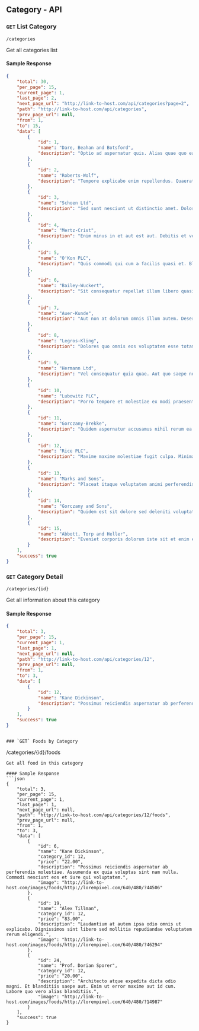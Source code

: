 ## Category - API

### `GET` List Category
```
/categories
```
Get all categories list

#### Sample Response
```json
{
    "total": 30,
    "per_page": 15,
    "current_page": 1,
    "last_page": 2,
    "next_page_url": "http://link-to-host.com/api/categories?page=2",
    "path": "http://link-to-host.com/api/categories",
    "prev_page_url": null,
    "from": 1,
    "to": 15,
    "data": [
        {
            "id": 1,
            "name": "Dare, Beahan and Botsford",
            "description": "Optio ad aspernatur quis. Alias quae quo ea est. Dolores laudantium tempore fugiat odio placeat."
        },
        {
            "id": 2,
            "name": "Roberts-Wolf",
            "description": "Tempore explicabo enim repellendus. Quaerat velit delectus quam explicabo aut et. Perferendis molestiae suscipit explicabo est eum mollitia voluptate. Eum beatae non aut et sunt quisquam."
        },
        {
            "id": 3,
            "name": "Schoen Ltd",
            "description": "Sed sunt nesciunt ut distinctio amet. Dolorem et omnis iure aliquid molestiae. Dolorum officiis pariatur dolores exercitationem nemo in numquam. Quasi sed quia aut enim."
        },
        {
            "id": 4,
            "name": "Mertz-Crist",
            "description": "Enim minus in et aut est aut. Debitis et voluptatem ut id dolores possimus. Fugit labore id cumque. Provident accusamus soluta accusantium eum occaecati."
        },
        {
            "id": 5,
            "name": "O'Kon PLC",
            "description": "Quis commodi qui cum a facilis quasi et. Blanditiis eum quam consequatur in exercitationem. Quis a quibusdam accusantium veniam. Ut qui voluptas velit aut harum."
        },
        {
            "id": 6,
            "name": "Bailey-Wuckert",
            "description": "Sit consequatur repellat illum libero quasi sint laudantium. Doloribus ut voluptatem amet est laudantium occaecati. Sunt maiores officia dolorem aut sit est accusantium."
        },
        {
            "id": 7,
            "name": "Auer-Kunde",
            "description": "Aut non at dolorum omnis illum autem. Deserunt esse accusantium dolorem neque. Voluptatum distinctio atque voluptas asperiores nihil molestiae recusandae. Eum omnis incidunt maiores et dolor sint. Nostrum provident dolor quaerat porro nemo nobis."
        },
        {
            "id": 8,
            "name": "Legros-Kling",
            "description": "Dolores quo omnis eos voluptatem esse totam. Fuga quia voluptas aut possimus quidem aliquam. Sed doloremque et et enim. Aspernatur numquam enim nihil ipsum dolor."
        },
        {
            "id": 9,
            "name": "Hermann Ltd",
            "description": "Vel consequatur quia quae. Aut quo saepe non. Sint distinctio ipsa voluptas earum exercitationem nemo voluptas eos."
        },
        {
            "id": 10,
            "name": "Lubowitz PLC",
            "description": "Porro tempore et molestiae ex modi praesentium non. Quia tempora magnam est eveniet dolorum."
        },
        {
            "id": 11,
            "name": "Gorczany-Brekke",
            "description": "Quidem aspernatur accusamus nihil rerum ea consequatur molestiae molestiae. Porro nostrum ab velit nihil. Voluptatem quasi laudantium libero rem voluptatibus. Ea quidem quidem dicta eius molestiae sit. Quia aut quia quo fugiat voluptas et voluptatum."
        },
        {
            "id": 12,
            "name": "Rice PLC",
            "description": "Maxime maxime molestiae fugit culpa. Minima vel dolor sed voluptatum aut dignissimos est. Qui eos expedita quia accusantium."
        },
        {
            "id": 13,
            "name": "Marks and Sons",
            "description": "Placeat itaque voluptatem animi perferendis quis tempora est. Praesentium nihil voluptatem et tempore. Cupiditate nisi consequatur est praesentium libero. Laboriosam quas eius et atque dolores qui."
        },
        {
            "id": 14,
            "name": "Gorczany and Sons",
            "description": "Quidem est sit dolore sed deleniti voluptatem. Hic ex placeat fugiat aut blanditiis rerum. Architecto vel reprehenderit est molestiae repellendus corporis veniam. Fugit amet ut inventore."
        },
        {
            "id": 15,
            "name": "Abbott, Torp and Heller",
            "description": "Eveniet corporis dolorum iste sit et enim ea. Unde est ducimus aut minus repudiandae. Ex architecto cum aut omnis est earum sunt. Voluptatibus quisquam ullam reprehenderit aliquam."
        }
    ],
    "success": true
}

```

### `GET` Category Detail
```
/categories/{id}
```
Get all information about this category

#### Sample Response
```json
{
    "total": 3,
    "per_page": 15,
    "current_page": 1,
    "last_page": 1,
    "next_page_url": null,
    "path": "http://link-to-host.com/api/categories/12",
    "prev_page_url": null,
    "from": 1,
    "to": 3,
    "data": [
        {
            "id": 12,
            "name": "Kane Dickinson",
            "description": "Possimus reiciendis aspernatur ab perferendis molestiae. Assumenda ex quia voluptas sint nam nulla. Commodi nesciunt eos et iure qui voluptatem."
        }
    ],
    "success": true
}
```

```

### `GET` Foods by Category
```
/categories/{id}/foods
```
Get all food in this category

#### Sample Response
```json
{
    "total": 3,
    "per_page": 15,
    "current_page": 1,
    "last_page": 1,
    "next_page_url": null,
    "path": "http://link-to-host.com/api/categories/12/foods",
    "prev_page_url": null,
    "from": 1,
    "to": 3,
    "data": [
        {
            "id": 6,
            "name": "Kane Dickinson",
            "category_id": 12,
            "price": "22.00",
            "description": "Possimus reiciendis aspernatur ab perferendis molestiae. Assumenda ex quia voluptas sint nam nulla. Commodi nesciunt eos et iure qui voluptatem.",
            "image": "http://link-to-host.com/images/foods/http://lorempixel.com/640/480/?44506"
        },
        {
            "id": 19,
            "name": "Alex Tillman",
            "category_id": 12,
            "price": "83.00",
            "description": "Laudantium at autem ipsa odio omnis ut explicabo. Dignissimos sint libero sed mollitia repudiandae voluptatem rerum eligendi.",
            "image": "http://link-to-host.com/images/foods/http://lorempixel.com/640/480/?46294"
        },
        {
            "id": 24,
            "name": "Prof. Dorian Sporer",
            "category_id": 12,
            "price": "20.00",
            "description": "Architecto atque expedita dicta odio magni. Et blanditiis saepe aut. Enim ut error maxime aut id cum. Labore quo vero alias blanditiis.",
            "image": "http://link-to-host.com/images/foods/http://lorempixel.com/640/480/?14987"
        }
    ],
    "success": true
}
```